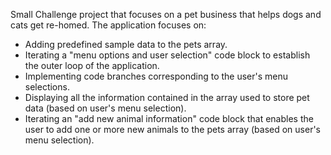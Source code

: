 Small Challenge project that focuses on a pet business that helps dogs and cats get re-homed.
The application focuses on:

- Adding predefined sample data to the pets array.
- Iterating a "menu options and user selection" code block to establish the outer loop of the application.
- Implementing code branches corresponding to the user's menu selections.
- Displaying all the information contained in the array used to store pet data (based on user's menu selection).
- Iterating an "add new animal information" code block that enables the user to add one or more new animals to the pets array (based on user's menu selection). 

